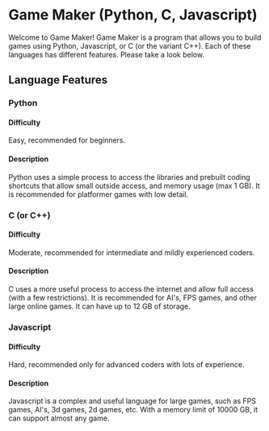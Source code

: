 # Game Maker (Python, C, Javascript)
Welcome to Game Maker! Game Maker is a program that allows you to build games using Python, Javascript, or C (or the variant C++). Each of these languages has different features. Please take a look below.

## Language Features
 

### Python

#### Difficulty

Easy, recommended for beginners.

#### Description

Python uses a simple process to access the libraries and prebuilt coding shortcuts that allow small outside access, and memory usage (max 1 GB). It is recommended for platformer games with low detail.


### C (or C++)

#### Difficulty

Moderate, recommended for intermediate and mildly experienced coders.

#### Description

C uses a more useful process to access the internet and allow full access (with a few restrictions). It is recommended for AI's, FPS games, and other large online games. It can have up to 12 GB of storage.


### Javascript

#### Difficulty

Hard, recommended only for advanced coders with lots of experience.

#### Description

Javascript is a complex and useful language for large games, such as FPS games, AI's, 3d games, 2d games, etc. With a memory limit of 10000 GB, it can support almost any game. 
